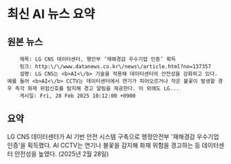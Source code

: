 # 최신 AI 뉴스 요약

## 원본 뉴스
		제목: LG CNS 데이터센터, 행안부 ‘재해경감 우수기업 인증’ 획득
		링크: http:\/\/www.datanews.co.kr\/news\/article.html?no=137357
		설명: LG CNS는 <b>AI<\/b> 기술을 적용해 데이터센터의 안전성을 강화하고 있다. 예를 들어 <b>AI<\/b> CCTV는 데이터센터에서 연기가 피어오르거나 작은 불꽃이 발생할 경우 즉각 화재 위험신호를 탐지해 경고 알림을 제공한다. 이 외에도 LG... 
		게시일: Fri, 28 Feb 2025 10:12:00 +0900


## 요약
LG CNS 데이터센터가 AI 기반 안전 시스템 구축으로 행정안전부 '재해경감 우수기업 인증'을 획득했다. AI CCTV는 연기나 불꽃을 감지해 화재 위험을 경고하는 등 데이터센터 안전성을 높였다. (2025년 2월 28일)
